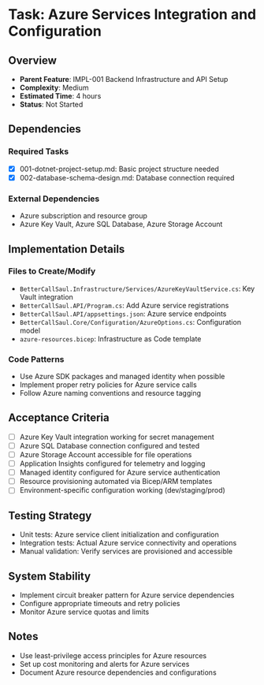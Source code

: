 # Task: Azure Services Integration and Configuration

## Overview
- **Parent Feature**: IMPL-001 Backend Infrastructure and API Setup
- **Complexity**: Medium
- **Estimated Time**: 4 hours
- **Status**: Not Started

## Dependencies
### Required Tasks
- [x] 001-dotnet-project-setup.md: Basic project structure needed
- [x] 002-database-schema-design.md: Database connection required

### External Dependencies
- Azure subscription and resource group
- Azure Key Vault, Azure SQL Database, Azure Storage Account

## Implementation Details
### Files to Create/Modify
- `BetterCallSaul.Infrastructure/Services/AzureKeyVaultService.cs`: Key Vault integration
- `BetterCallSaul.API/Program.cs`: Add Azure service registrations
- `BetterCallSaul.API/appsettings.json`: Azure service endpoints
- `BetterCallSaul.Core/Configuration/AzureOptions.cs`: Configuration model
- `azure-resources.bicep`: Infrastructure as Code template

### Code Patterns
- Use Azure SDK packages and managed identity when possible
- Implement proper retry policies for Azure service calls
- Follow Azure naming conventions and resource tagging

## Acceptance Criteria
- [ ] Azure Key Vault integration working for secret management
- [ ] Azure SQL Database connection configured and tested
- [ ] Azure Storage Account accessible for file operations
- [ ] Application Insights configured for telemetry and logging
- [ ] Managed identity configured for Azure service authentication
- [ ] Resource provisioning automated via Bicep/ARM templates
- [ ] Environment-specific configuration working (dev/staging/prod)

## Testing Strategy
- Unit tests: Azure service client initialization and configuration
- Integration tests: Actual Azure service connectivity and operations
- Manual validation: Verify services are provisioned and accessible

## System Stability
- Implement circuit breaker pattern for Azure service dependencies
- Configure appropriate timeouts and retry policies
- Monitor Azure service quotas and limits

## Notes
- Use least-privilege access principles for Azure resources
- Set up cost monitoring and alerts for Azure services
- Document Azure resource dependencies and configurations